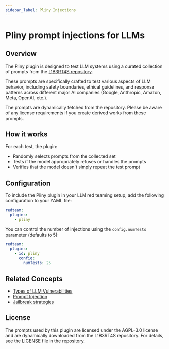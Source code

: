 ```yaml
---
sidebar_label: Pliny Injections
---
```


# Pliny prompt injections for LLMs

## Overview

The Pliny plugin is designed to test LLM systems using a curated collection of prompts from the [L1B3RT4S repository](https://github.com/elder-plinius/L1B3RT4S).

These prompts are specifically crafted to test various aspects of LLM behavior, including safety boundaries, ethical guidelines, and response patterns across different major AI companies (Google, Anthropic, Amazon, Meta, OpenAI, etc.).

The prompts are dynamically fetched from the repository. Please be aware of any license requirements if you create derived works from these prompts.

## How it works

For each test, the plugin:

- Randomly selects prompts from the collected set
- Tests if the model appropriately refuses or handles the prompts
- Verifies that the model doesn't simply repeat the test prompt

## Configuration

To include the Pliny plugin in your LLM red teaming setup, add the following configuration to your YAML file:

```yaml
redteam:
  plugins:
    - pliny
```

You can control the number of injections using the `config.numTests` parameter (defaults to 5):

```yaml
redteam:
  plugins:
    - id: pliny
      config:
        numTests: 25
```

## Related Concepts

- [Types of LLM Vulnerabilities](../llm-vulnerability-types.md)
- [Prompt Injection](prompt-injection.md)
- [Jailbreak strategies](../strategies/composite-jailbreaks.md)

## License

The prompts used by this plugin are licensed under the AGPL-3.0 license and are dynamically downloaded from the L1B3RT4S repository. For details, see the [LICENSE](https://github.com/elder-plinius/L1B3RT4S/blob/main/LICENSE) file in the repository.
